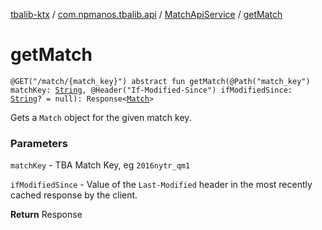 [tbalib-ktx](../../index.md) / [com.npmanos.tbalib.api](../index.md) / [MatchApiService](index.md) / [getMatch](./get-match.md)

# getMatch

`@GET("/match/{match_key}") abstract fun getMatch(@Path("match_key") matchKey: `[`String`](https://kotlinlang.org/api/latest/jvm/stdlib/kotlin/-string/index.html)`, @Header("If-Modified-Since") ifModifiedSince: `[`String`](https://kotlinlang.org/api/latest/jvm/stdlib/kotlin/-string/index.html)`? = null): Response<`[`Match`](../../com.npmanos.tbalib.model/-match/index.md)`>`

Gets a `Match` object for the given match key.

### Parameters

`matchKey` - TBA Match Key, eg `2016nytr_qm1`

`ifModifiedSince` - Value of the `Last-Modified` header in the most recently cached response by the client.

**Return**
Response

